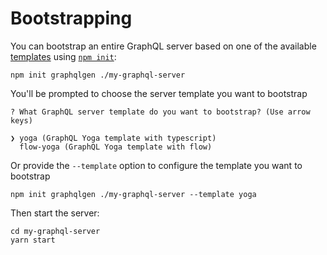 # Bootstrapping

You can bootstrap an entire GraphQL server based on one of the available [templates](https://github.com/prisma/graphqlgen/tree/master/packages/graphqlgen-templates) using [`npm init`](https://docs.npmjs.com/cli/init):

```
npm init graphqlgen ./my-graphql-server
```

You'll be prompted to choose the server template you want to bootstrap

```
? What GraphQL server template do you want to bootstrap? (Use arrow keys)

❯ yoga (GraphQL Yoga template with typescript)
  flow-yoga (GraphQL Yoga template with flow)
```

Or provide the `--template` option to configure the template you want to bootstrap

```
npm init graphqlgen ./my-graphql-server --template yoga
```

Then start the server:

```
cd my-graphql-server
yarn start
```

